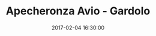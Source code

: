 ---
title: Apecheronza Avio - Gardolo
date: 2017-02-04 16:30:00
squadra-a: Apecheronza Avio
punteggio-a: 64
squadra-b: Bc Gardolo
punteggio-b: 57
partite/squadra: under-16-16-17
luogo: PALESTRA
categoria: under 16
---